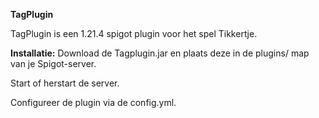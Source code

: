 **TagPlugin**

TagPlugin is een 1.21.4 spigot plugin voor het spel Tikkertje.

**Installatie:**
Download de Tagplugin.jar en plaats deze in de plugins/ map van je Spigot-server.

Start of herstart de server.

Configureer de plugin via de config.yml.
